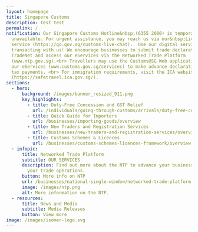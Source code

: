 ```yaml
---
layout: homepage
title: Singapore Customs
description: test test
permalink: /
notification: Our Singapore Customs Hotline&nbsp;(6355 2000) is temporarily
  unavailable. For urgent assistance, you may reach us via our&nbsp;Live-Chat
  service (https://go.gov.sg/customs-live-chat).  Use our digital services when
  transacting with us! We encourage businesses to submit trade declarations via
  TradeNet and access our eServices via the Networked Trade Platform
  (www.ntp.gov.sg).<br> Travellers may use the Customs@SG Web application via
  our eServices (www.customs.gov.sg/services) to make advance declarations and
  tax payments. <br> For immigration requirements, visit the ICA website
  (https://safetravel.ica.gov.sg/).
sections:
  - hero:
      background: /images/banner_resized_911.png
      key_highlights:
        - title: Duty-Free Concession and GST Relief
          url: /individuals/going-through-customs/arrivals/duty-free-concession-and-gst-relief
        - title: Quick Guide for Importers
          url: /businesses/importing-goods/overview
        - title: New Traders and Registration Services
          url: /businesses/new-traders-and-registration-services/overview
        - title: Customs Schemes & Licences
          url: /businesses/customs-schemes-licences-framework/overview
  - infopic:
      title: Networked Trade Platform
      subtitle: OUR SERVICES
      description: Find out more about the NTP to advance your business and improve
        your trade operations.
      button: More info on NTP
      url: /businesses/national-single-window/networked-trade-platform
      image: /images/ntp.png
      alt: More information on the NTP.
  - resources:
      title: News and Media
      subtitle: Media Releases
      button: View more
image: /images/isomer-logo.svg
---
```

